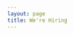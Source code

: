 ```yaml
---
layout: page
title: We're Hiring
---
```


<object type="text/html" data="https://jobs.lever.co/futureof-life" width="100%" height="1000px" style="overflow:auto;margin: -6rem -8rem -6rem 0rem;"></object>